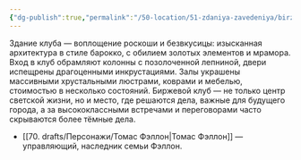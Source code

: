 ```yaml
---
{"dg-publish":true,"permalink":"/50-location/51-zdaniya-zavedeniya/birzhevoj-klub-zolotoj-vek/","tags":["локация/заведение"]}
---
```


Здание клуба — воплощение роскоши и безвкусицы: изысканная архитектура в стиле барокко, с обилием золотых элементов и мрамора. Вход в клуб обрамляют колонны с позолоченной лепниной, двери испещрены драгоценными инкрустациями. Залы украшены массивными хрустальными люстрами, коврами и мебелью, стоимостью в несколько состояний. Биржевой клуб — не только центр светской жизни, но и место, где решаются дела, важные для будущего города, а за высококлассными встречами и переговорами часто скрываются более тёмные дела.

- [[70. drafts/Персонажи/Томас Фэллон\|Томас Фэллон]] — управляющий, наследник семьи Фэллон.